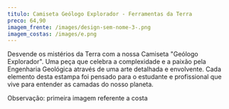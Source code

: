 ```yaml
---
titulo: Camiseta Geólogo Explorador - Ferramentas da Terra
preco: 64,90
imagem_frente: /images/design-sem-nome-3-.png
imagem_costas: /images/e.png
---
```

<!--StartFragment-->



Desvende os mistérios da Terra com a nossa Camiseta "Geólogo Explorador". Uma peça que celebra a complexidade e a paixão pela Engenharia Geológica através de uma arte detalhada e envolvente. Cada elemento desta estampa foi pensado para o estudante e profissional que vive para entender as camadas do nosso planeta.

Observação: primeira imagem referente a costa

<!--EndFragment-->
